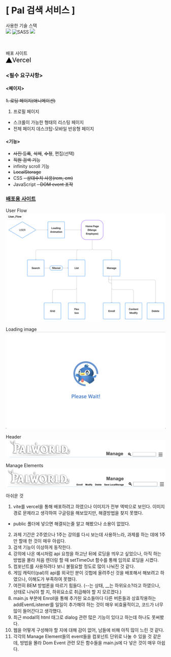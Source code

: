 # **[ Pal 검색 서비스 ]**

사용한 기술 스택<br>
<img src="https://img.shields.io/badge/html5-E34F26?style=for-the-badge&logo=html5&logoColor=white">
<img alt="SASS" src ="https://img.shields.io/badge/SASS-cc6699.svg?&style=for-the-badge&logo=Sass&logoColor=white"/>
<img src="https://img.shields.io/badge/javascript-F7DF1E?style=for-the-badge&logo=javascript&logoColor=black">

<br>
<br>
배포 사이트<br>
<div style="display: flex; align-items: center; background-color: #ffffff; width: fit-content;">
    <svg role="img" viewBox="0 0 24 24" xmlns="http://www.w3.org/2000/svg" width="20" style="fill: #000000;"><title>Vercel</title><path d="M24 22.525H0l12-21.05 12 21.05z"/></svg>
    <span style="color: #000000; font-size: 20px;">Vercel</span>
</div>





### **<필수 요구사항>**

#### <페이지>
~~1. 로딩 페이지(애니메이션)~~
1. 프로필 페이지
- 스크롤이 가능한 형태의 리스팅 페이지
- 전체 페이지 데스크탑-모바일 반응형 페이지

#### <기능>
- ~~사진 등록~~, ~~삭제~~, ~~수정~~, 편집(선택)
- ~~직원 검색 기능~~
- infinity scroll 기능
- ~~LocalStorage~~
- CSS
    ~~- 상대수치 사용(rem, em)~~
- JavaScript
    ~~- DOM event 조작~~ <br>

### [배포용 사이트](https://pal-search.vercel.app/)

User Flow
![user Flow](/public/img/README/user_flow.png)<br>

Loading image
![Loading image](/public/img/README/loading_page.png)<br>

Header
![alt text](/public/img/README/hedear.png)

Manage Elements
![alt text](/public/img/README/manage_Els.png)

아쉬운 것 <br>
1. vite를 vercel을 통해 배포하려고 하였으나 이미지가 전부 엑박으로 보인다. 이미지 경로 문제라고 생각하여 구글링을 해보았지만, 해결방법을 찾지 못했다.
- public 폴더에 넣으면 해결되는줄 알고 해봤으나 소용이 없었다.
2. 과제 기간은 2주였으나 1주는 강의를 다시 보는데 사용하느라, 과제를 하는 데에 1주만 할애 한 것이 매우 아쉽다.
2. 검색 기능이 이상하게 동작한다.
3. 강의에 나온 예시처럼 api 요청을 하고난 뒤에 로딩을 띄우고 싶었으나, 아직 하는 방법을 몰라 처음 렌더링 할 때 setTimeOut 함수를 통해 임의로 로딩을 시켰다.
4. 컴포넌트를 사용하려다 보니 불필요할 정도로 많이 나눠진 것 같다.
5. 게임 캐릭터(pal)의 api를 외국인 분이 깃헙에 올려주신 것을 배포해서 해보려고 하였으나, 이해도가 부족하여 못했다.
6. 여전히 BEM 방법론을 따르기 힘들다. (--는 상태, __는 하위요소?라고 하였으나, 상태로 나눠야 할 지, 하위요소로 취급해야 할 지 모르겠다.)
7. main.js 부분에 Enroll을 통해 추가된 요소들마다 다른 버튼들과 상효작용하는 addEventListener를 일일이 추가해야 하는 것이 매우 비효율적이고, 코드가 너무 많이 들어간다고 생각했다.
8. 최근 modal의 html 태그로 dialog 관련 많은 기능이 있다고 하는데 하나도 못써봤다.
9. 웹을 어떻게 구성해야 할 지에 대해 감이 없어, 남들에 비해 아직 많이 느린 것 같다.
10. 각각의 Manage Element들의 event들을 컴포넌트 단위로 나눌 수 있을 것 같은데, 방법을 몰라 Dom Event 관련 모든 함수들을 main.js에 다 넣은 것이 매우 아쉽다.
